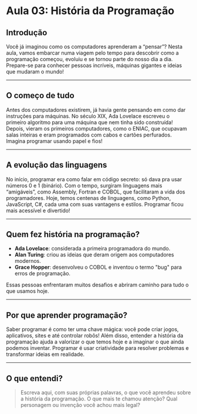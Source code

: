 # Aula 03: História da Programação

## Introdução

Você já imaginou como os computadores aprenderam a “pensar”? Nesta aula, vamos embarcar numa viagem pelo tempo para descobrir como a programação começou, evoluiu e se tornou parte do nosso dia a dia. Prepare-se para conhecer pessoas incríveis, máquinas gigantes e ideias que mudaram o mundo!

---

## O começo de tudo

Antes dos computadores existirem, já havia gente pensando em como dar instruções para máquinas. No século XIX, Ada Lovelace escreveu o primeiro algoritmo para uma máquina que nem tinha sido construída! Depois, vieram os primeiros computadores, como o ENIAC, que ocupavam salas inteiras e eram programados com cabos e cartões perfurados. Imagina programar usando papel e fios!

---

## A evolução das linguagens

No início, programar era como falar em código secreto: só dava pra usar números 0 e 1 (binário). Com o tempo, surgiram linguagens mais “amigáveis”, como Assembly, Fortran e COBOL, que facilitaram a vida dos programadores. Hoje, temos centenas de linguagens, como Python, JavaScript, C#, cada uma com suas vantagens e estilos. Programar ficou mais acessível e divertido!

---

## Quem fez história na programação?

- **Ada Lovelace**: considerada a primeira programadora do mundo.
- **Alan Turing**: criou as ideias que deram origem aos computadores modernos.
- **Grace Hopper**: desenvolveu o COBOL e inventou o termo "bug" para erros de programação.

Essas pessoas enfrentaram muitos desafios e abriram caminho para tudo o que usamos hoje.

---

## Por que aprender programação?

Saber programar é como ter uma chave mágica: você pode criar jogos, aplicativos, sites e até controlar robôs! Além disso, entender a história da programação ajuda a valorizar o que temos hoje e a imaginar o que ainda podemos inventar. Programar é usar criatividade para resolver problemas e transformar ideias em realidade.

---

## O que entendi?

> Escreva aqui, com suas próprias palavras, o que você aprendeu sobre a história da programação. O que mais te chamou atenção? Qual personagem ou invenção você achou mais legal?
